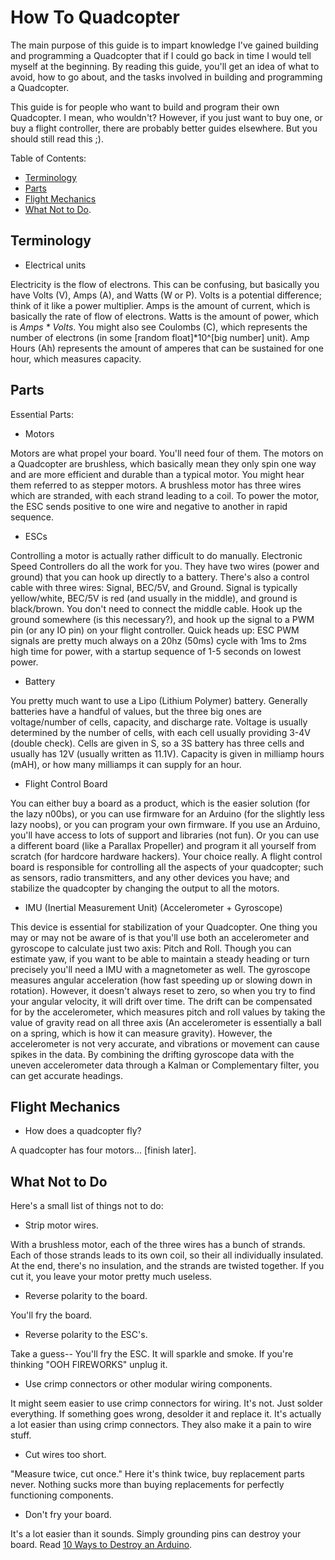 How To Quadcopter
=================

The main purpose of this guide is to impart knowledge I've gained building and programming a Quadcopter that if I could go back in time I would tell myself at the beginning. By reading this guide, you'll get an idea of what to avoid, how to go about, and the tasks involved in building and programming a Quadcopter.

This guide is for people who want to build and program their own Quadcopter. I mean, who wouldn't? However, if you just want to buy one, or buy a flight controller, there are probably better guides elsewhere. But you should still read this ;).

Table of Contents:

 * [Terminology](#terminology)
 * [Parts](#parts)
 * [Flight Mechanics](#flight-mechanics)
 * [What Not to Do](#what-not-to-do).

## Terminology

 * Electrical units

Electricity is the flow of electrons. This can be confusing, but basically you have Volts (V), Amps (A), and Watts (W or P). Volts is a potential difference; think of it like a power multiplier. Amps is the amount of current, which is basically the rate of flow of electrons. Watts is the amount of power, which is _Amps * Volts_. You might also see Coulombs (C), which represents the number of electrons (in some [random float]*10^[big number] unit). Amp Hours (Ah) represents the amount of amperes that can be sustained for one hour, which measures capacity.

## Parts

Essential Parts:

 * Motors

Motors are what propel your board. You'll need four of them. The motors on a Quadcopter are brushless, which basically mean they only spin one way and are more efficient and durable than a typical motor. You might hear them referred to as stepper motors. A brushless motor has three wires which are stranded, with each strand leading to a coil. To power the motor, the ESC sends positive to one wire and negative to another in rapid sequence.

 * ESCs

Controlling a motor is actually rather difficult to do manually. Electronic Speed Controllers do all the work for you. They have two wires (power and ground) that you can hook up directly to a battery. There's also a control cable with three wires: Signal, BEC/5V, and Ground. Signal is typically yellow/white, BEC/5V is red (and usually in the middle), and ground is black/brown. You don't need to connect the middle cable. Hook up the ground somewhere (is this necessary?), and hook up the signal to a PWM pin (or any IO pin) on your flight controller. Quick heads up: ESC PWM signals are pretty much always on a 20hz (50ms) cycle with 1ms to 2ms high time for power, with a startup sequence of 1-5 seconds on lowest power.

 * Battery

You pretty much want to use a Lipo (Lithium Polymer) battery. Generally batteries have a handful of values, but the three big ones are voltage/number of cells, capacity, and discharge rate. Voltage is usually determined by the number of cells, with each cell usually providing 3-4V (double check). Cells are given in S, so a 3S battery has three cells and usually has 12V (usually written as 11.1V). Capacity is given in milliamp hours (mAH), or how many milliamps it can supply for an hour.

 * Flight Control Board

You can either buy a board as a product, which is the easier solution (for the lazy n00bs), or you can use firmware for an Arduino (for the slightly less lazy noobs), or you can program your own firmware. If you use an Arduino, you'll have access to lots of support and libraries (not fun). Or you can use a different board (like a Parallax Propeller) and program it all yourself from scratch (for hardcore hardware hackers). Your choice really. A flight control board is responsible for controlling all the aspects of your quadcopter; such as sensors, radio transmitters, and any other devices you have; and stabilize the quadcopter by changing the output to all the motors.

 * IMU (Inertial Measurement Unit) (Accelerometer + Gyroscope)

This device is essential for stabilization of your Quadcopter. One thing you may or may not be aware of is that you'll use both an accelerometer and gyroscope to calculate just two axis: Pitch and Roll. Though you can estimate yaw, if you want to be able to maintain a steady heading or turn precisely you'll need a IMU with a magnetometer as well. The gyroscope measures angular acceleration (how fast speeding up or slowing down in rotation). However, it doesn't always reset to zero, so when you try to find your angular velocity, it will drift over time. The drift can be compensated for by the accelerometer, which measures pitch and roll values by taking the value of gravity read on all three axis (An accelerometer is essentially a ball on a spring, which is how it can measure gravity). However, the accelerometer is not very accurate, and vibrations or movement can cause spikes in the data. By combining the drifting gyroscope data with the uneven accelerometer data through a Kalman or Complementary filter, you can get accurate headings.

## Flight Mechanics

 * How does a quadcopter fly?

A quadcopter has four motors... [finish later].

## What Not to Do

Here's a small list of things not to do:

 * Strip motor wires.

With a brushless motor, each of the three wires has a bunch of strands. Each of those strands leads to its own coil, so their all individually insulated. At the end, there's no insulation, and the strands are twisted together. If you cut it, you leave your motor pretty much useless.

 * Reverse polarity to the board.

You'll fry the board.

 * Reverse polarity to the ESC's.

Take a guess-- You'll fry the ESC. It will sparkle and smoke. If you're thinking "OOH FIREWORKS" unplug it.

 * Use crimp connectors or other modular wiring components.

It might seem easier to use crimp connectors for wiring. It's not. Just solder everything. If something goes wrong, desolder it and replace it. It's actually a lot easier than using crimp connectors. They also make it a pain to wire stuff.

 * Cut wires too short.

"Measure twice, cut once." Here it's think twice, buy replacement parts never. Nothing sucks more than buying replacements for perfectly functioning components.

 * Don't fry your board.

It's a lot easier than it sounds. Simply grounding pins can destroy your board. Read [10 Ways to Destroy an Arduino](http://www.ruggedcircuits.com/10-ways-to-destroy-an-arduino/).
